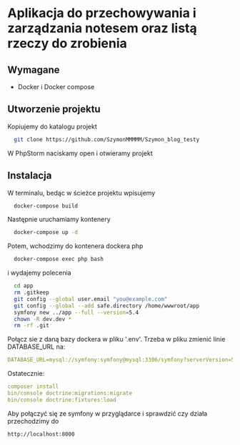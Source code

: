 # Aplikacja do przechowywania i zarządzania notesem oraz listą rzeczy do zrobienia

## Wymagane

  * Docker i Docker compose

## Utworzenie projektu
Kopiujemy do katalogu projekt
```bash
  git clone https://github.com/SzymonMMMMM/Szymon_blog_testy
```
W PhpStorm naciskamy open i otwieramy projekt

## Instalacja
W terminalu, bedąc w ścieżce projektu wpisujemy
```bash
  docker-compose build
```
Następnie uruchamiamy kontenery
```bash
  docker-compose up -d
```

Potem, wchodzimy do kontenera dockera php
```bash
  docker-compose exec php bash
```
i wydajemy polecenia
```bash
  cd app
  rm .gitkeep
  git config --global user.email "you@example.com"
  git config --global --add safe.directory /home/wwwroot/app
  symfony new ../app --full --version=5.4
  chown -R dev.dev *
  rm -rf .git
  ```

Połącz sie z daną bazy dockera w pliku '.env'. Trzeba w pliku zmienić linie DATABASE_URL na:
```yaml
DATABASE_URL=mysql://symfony:symfony@mysql:3306/symfony?serverVersion=5.7
```

Ostatecznie:
```yaml
composer install
bin/console doctrine:migrations:migrate
bin/console doctrine:fixtures:load
```
Aby połączyć się ze symfony w przyglądarce i sprawdzić czy działa przechodzimy do
```bash
http://localhost:8000
```